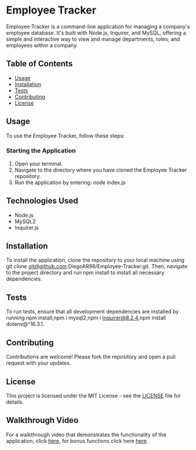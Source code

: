# Employee Tracker

Employee Tracker is a command-line application for managing a company's employee database. It's built with Node.js, Inquirer, and MySQL, offering a simple and interactive way to view and manage departments, roles, and employees within a company.

## Table of Contents

- [Usage](#usage)
- [Installation](#installation)
- [Tests](#tests)
- [Contributing](#contributing)
- [License](#license)

## Usage

To use the Employee Tracker, follow these steps:

### Starting the Application

1. Open your terminal.
2. Navigate to the directory where you have cloned the Employee Tracker repository.
3. Run the application by entering:
   node index.js

## Technologies Used

- Node.js
- MySQL2
- Inquirer.js

## Installation

To install the application, clone the repository to your local machine using git clone git@github.com:DiegoAR98/Employee-Tracker.git. Then, navigate to the project directory and run npm install to install all necessary dependencies.


## Tests

To run tests, ensure that all development dependencies are installed by running npm install,npm i mysql2,npm i inquirer@8.2.4,npm install dotenv@^16.3.1.


## Contributing

Contributions are welcome! Please fork the repository and open a pull request with your updates.

## License

This project is licensed under the MIT License - see the [LICENSE](LICENSE) file for details.

## Walkthrough Video

For a walkthrough video that demonstrates the functionality of the application, click [here](https://drive.google.com/file/d/183mmABMVDg5yrkVqt5eT_r1QbBg3-Y7v/view), for bonus functions click here [here](https://drive.google.com/file/d/1JQKmfHjx899mX7syaF7r4-DUeWn4_EYl/view).